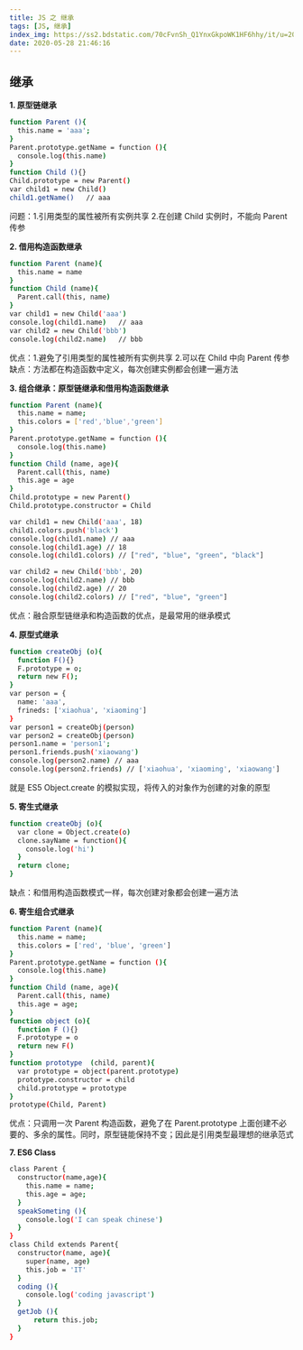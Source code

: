 ```yaml
---
title: JS 之 继承
tags: [JS, 继承]
index_img: https://ss2.bdstatic.com/70cFvnSh_Q1YnxGkpoWK1HF6hhy/it/u=2050318681,1081448419&fm=26&gp=0.jpg
date: 2020-05-28 21:46:16
---
```


## 继承

**1. 原型链继承**

```bash
function Parent (){
  this.name = 'aaa';
}
Parent.prototype.getName = function (){
  console.log(this.name)
}
function Child (){}
Child.prototype = new Parent()
var child1 = new Child()
child1.getName()   // aaa
```

问题：1.引用类型的属性被所有实例共享 2.在创建 Child 实例时，不能向 Parent 传参

**2. 借用构造函数继承**

```bash
function Parent (name){
  this.name = name
}
function Child (name){
  Parent.call(this, name)
}
var child1 = new Child('aaa')
console.log(child1.name)   // aaa
var child2 = new Child('bbb')
console.log(child2.name)   // bbb
```

优点：1.避免了引用类型的属性被所有实例共享 2.可以在 Child 中向 Parent 传参
缺点：方法都在构造函数中定义，每次创建实例都会创建一遍方法

**3. 组合继承：原型链继承和借用构造函数继承**

```bash
function Parent (name){
  this.name = name;
  this.colors = ['red','blue','green']
}
Parent.prototype.getName = function (){
  console.log(this.name)
}
function Child (name, age){
  Parent.call(this, name)
  this.age = age
}
Child.prototype = new Parent()
Child.prototype.constructor = Child

var child1 = new Child('aaa', 18)
child1.colors.push('black')
console.log(child1.name) // aaa
console.log(child1.age) // 18
console.log(child1.colors) // ["red", "blue", "green", "black"]

var child2 = new Child('bbb', 20)
console.log(child2.name) // bbb
console.log(child2.age) // 20
console.log(child2.colors) // ["red", "blue", "green"]
```

优点：融合原型链继承和构造函数的优点，是最常用的继承模式

**4. 原型式继承**

```bash
function createObj (o){
  function F(){}
  F.prototype = o;
  return new F();
}
var person = {
  name: 'aaa',
  frineds: ['xiaohua', 'xiaoming']
}
var person1 = createObj(person)
var person2 = createObj(person)
person1.name = 'person1';
person1.friends.push('xiaowang')
console.log(person2.name) // aaa
console.log(person2.friends) // ['xiaohua', 'xiaoming', 'xiaowang']
```

就是 ES5 Object.create 的模拟实现，将传入的对象作为创建的对象的原型

**5. 寄生式继承**

```bash
function createObj (o){
  var clone = Object.create(o)
  clone.sayName = function(){
    console.log('hi')
  }
  return clone;
}
```

缺点：和借用构造函数模式一样，每次创建对象都会创建一遍方法

**6. 寄生组合式继承**

```bash
function Parent (name){
  this.name = name;
  this.colors = ['red', 'blue', 'green']
}
Parent.prototype.getName = function (){
  console.log(this.name)
}
function Child (name, age){
  Parent.call(this, name)
  this.age = age;
}
function object (o){
  function F (){}
  F.prototype = o
  return new F()
}
function prototype  (child, parent){
  var prototype = object(parent.prototype)
  prototype.constructor = child
  child.prototype = prototype
}
prototype(Child, Parent)
```

优点：只调用一次 Parent 构造函数，避免了在 Parent.prototype 上面创建不必要的、多余的属性。同时，原型链能保持不变；因此是引用类型最理想的继承范式

**7. ES6 Class**

```bash
class Parent {
  constructor(name,age){
    this.name = name;
    this.age = age;
  }
  speakSometing (){
    console.log('I can speak chinese')
  }
}
class Child extends Parent{
  constructor(name, age){
    super(name, age)
    this.job = 'IT'
  }
  coding (){
    console.log('coding javascript')
  }
  getJob (){
      return this.job;
  }
}
```